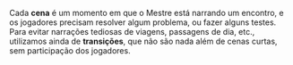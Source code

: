 Cada **cena** é um momento em que o Mestre está narrando um encontro, e os jogadores precisam resolver algum problema, ou fazer alguns testes. Para evitar narrações tediosas de viagens, passagens de dia, etc., utilizamos ainda de **transições**, que não são nada além de cenas curtas, sem participação dos jogadores.